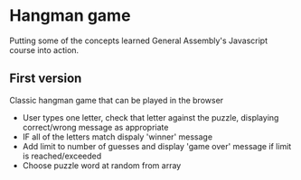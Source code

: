 # Hangman game

Putting some of the concepts learned General Assembly's Javascript course into action. 

## First version
Classic hangman game that can be played in the browser

- User types one letter, check that letter against the puzzle, displaying correct/wrong message as appropriate
- IF all of the letters match dispaly 'winner' message
- Add limit to number of guesses and display 'game over' message if limit is reached/exceeded
- Choose puzzle word at random from array
